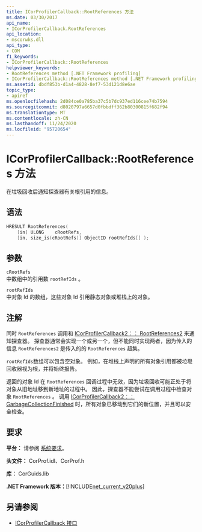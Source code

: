 ```yaml
---
title: ICorProfilerCallback::RootReferences 方法
ms.date: 03/30/2017
api_name:
- ICorProfilerCallback.RootReferences
api_location:
- mscorwks.dll
api_type:
- COM
f1_keywords:
- ICorProfilerCallback::RootReferences
helpviewer_keywords:
- RootReferences method [.NET Framework profiling]
- ICorProfilerCallback::RootReferences method [.NET Framework profiling]
ms.assetid: dbdf853b-d1a4-4828-8ef7-53d121d8e6ae
topic_type:
- apiref
ms.openlocfilehash: 2d084ce0a785ba37c5b7dc937ed116cee74b7594
ms.sourcegitcommit: d8020797a6657d0fbbdff362b80300815f682f94
ms.translationtype: MT
ms.contentlocale: zh-CN
ms.lasthandoff: 11/24/2020
ms.locfileid: "95720654"
---
```

# <a name="icorprofilercallbackrootreferences-method"></a>ICorProfilerCallback::RootReferences 方法

在垃圾回收后通知探查器有关根引用的信息。  
  
## <a name="syntax"></a>语法  
  
```cpp  
HRESULT RootReferences(  
    [in] ULONG    cRootRefs,  
    [in, size_is(cRootRefs)] ObjectID rootRefIds[] );  
```  
  
## <a name="parameters"></a>参数  

 `cRootRefs`  
 中数组中的引用数 `rootRefIds` 。  
  
 `rootRefIds`  
 中对象 Id 的数组，这些对象 Id 引用静态对象或堆栈上的对象。  
  
## <a name="remarks"></a>注解  

 同时 `RootReferences` 调用和 [ICorProfilerCallback2：： RootReferences2](icorprofilercallback2-rootreferences2-method.md) 来通知探查器。 探查器通常会实现一个或另一个，但不能同时实现两者，因为传入的信息 `RootReferences2` 是传入的的 `RootReferences` 超集。  
  
 `rootRefIds`数组可以包含空对象。 例如，在堆栈上声明的所有对象引用都被垃圾回收器视为根，并将始终报告。  
  
 返回的对象 Id 在 `RootReferences` 回调过程中无效，因为垃圾回收可能正处于将对象从旧地址移到新地址的过程中。 因此，探查器不能尝试在调用过程中检查对象 `RootReferences` 。 调用 [ICorProfilerCallback2：： GarbageCollectionFinished](icorprofilercallback2-garbagecollectionfinished-method.md) 时，所有对象已移动到它们的新位置，并且可以安全检查。  
  
## <a name="requirements"></a>要求  

 **平台：** 请参阅 [系统要求](../../get-started/system-requirements.md)。  
  
 **头文件：** CorProf.idl、CorProf.h  
  
 **库：** CorGuids.lib  
  
 **.NET Framework 版本：**[!INCLUDE[net_current_v20plus](../../../../includes/net-current-v20plus-md.md)]  
  
## <a name="see-also"></a>另请参阅

- [ICorProfilerCallback 接口](icorprofilercallback-interface.md)

